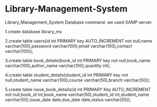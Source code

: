 # Library-Management-System


Library_Management_System Database command.
we used XAMP server.

1.create database library_ms

2.create table users(id int PRIMARY key AUTO_INCREMENT not null,name varchar(100),password varchar(100),email varchar(100),contact varchar(100));

3.create table book_details(book_id int PRIMARY key not null,book_name varchar(100),author_name varchar(100),quantity int);

4.create table student_details(student_id int PRIMARY key not null,student_name varchar(100),course varchar(50),branch varchar(50));

5.create table issue_book_details(id int PRIMARY Key AUTO_INCREMENT not null,book_id int,book_name varchar(50),student_id int,student_name varchar(50),issue_date date,due_date date,status varchar(50));
